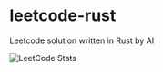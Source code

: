 # leetcode-rust
Leetcode solution written in Rust by AI

![LeetCode Stats](https://leetcard.jacoblin.cool/nyroro266_ai?theme=dark&font=Noto%20Sans)